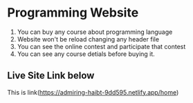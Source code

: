 # Programming Website
1. You can buy any course about programming language
2. Website won't be reload changing any header file
3. You can see the online contest and participate that contest
4. You can see any course detials before buying it.


## Live Site Link below
This is link(https://admiring-haibt-9dd595.netlify.app/home)



